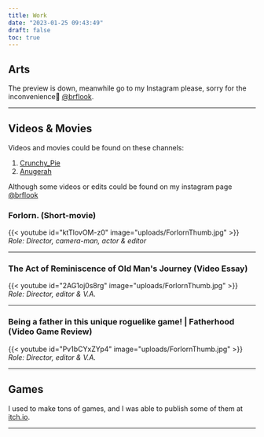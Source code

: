 ```yaml
---
title: Work
date: "2023-01-25 09:43:49"
draft: false
toc: true
---
```

## Arts
The preview is down, meanwhile go to my Instagram please, sorry for the inconvenience🙏 [@brflook](https://www.instagram.com/brflook/).

---
## Videos & Movies
Videos and movies could be found on these channels:
1. [Crunchy_Pie](https://www.youtube.com/channel/UC9fm0Qk3WUMCkONVAflB87g)
2. [Anugerah](https://www.youtube.com/@anugerah8773)

Although some videos or edits could be found on my instagram page [@brflook](https://www.instagram.com/brflook/)

### Forlorn. (Short-movie)
{{< youtube id="ktTlovOM-z0" 
image="uploads/ForlornThumb.jpg" >}}
*Role: Director, camera-man, actor & editor*

---
### The Act of Reminiscence of Old Man's Journey (Video Essay)
{{< youtube id="2AG1oj0s8rg" 
image="uploads/ForlornThumb.jpg" >}}
*Role: Director, editor & V.A.*

---
### Being a father in this unique roguelike game! | Fatherhood (Video Game Review)
{{< youtube id="Pv1bCYxZYp4" 
image="uploads/ForlornThumb.jpg" >}}
*Role: Director, editor & V.A.*

---

## Games
I used to make tons of games, and I was able to publish some of them at [itch.io](https://dandeliongaames.itch.io/).

---
